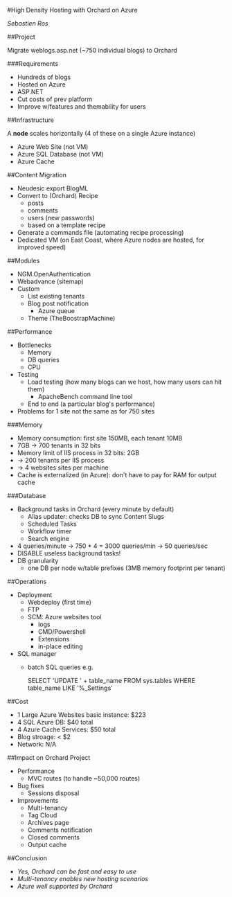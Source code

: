 #High Density Hosting with Orchard on Azure

*Sebastien Ros*

##Project

Migrate weblogs.asp.net (~750 individual blogs) to Orchard

###Requirements

  - Hundreds of blogs
  - Hosted on Azure
  - ASP.NET
  - Cut costs of prev platform
  - Improve w/features and themability for users
  
##Infrastructure

A **node** scales horizontally (4 of these on a single Azure instance)

  - Azure Web Site (not VM)
  - Azure SQL Database (not VM)
  - Azure Cache
  
##Content Migration

  - Neudesic export BlogML
  - Convert to (Orchard) Recipe
    - posts
	- comments
	- users (new passwords)
	- based on a template recipe
  - Generate a commands file (automating recipe processing)
  - Dedicated VM (on East Coast, where Azure nodes are hosted, for improved speed)

##Modules

  - NGM.OpenAuthentication
  - Webadvance (sitemap)
  - Custom
	- List existing tenants
	- Blog post notification
	  - Azure queue
    - Theme (TheBoostrapMachine)

##Performance

  - Bottlenecks
    - Memory
	- DB queries
	- CPU
  - Testing
    - Load testing (how many blogs can we host, how many users can hit them)
		- ApacheBench command line tool
	- End to end (a particular blog's performance)
  - Problems for 1 site not the same as for 750 sites
  
###Memory

  - Memory consumption: first site 150MB, each tenant 10MB
  - 7GB -> 700 tenants in 32 bits
  - Memory limit of IIS process in 32 bits: 2GB
  - -> 200 tenants per IIS process
  - -> 4 websites sites per machine
  - Cache is externalized (in Azure): don't have to pay for RAM for output cache
  
###Database
  
  - Background tasks in Orchard (every minute by default)
    - Alias updater: checks DB to sync Content Slugs
	- Scheduled Tasks
	- Workflow timer
	- Search engine
  - 4 queries/minute -> 750 * 4 = 3000 queries/min -> 50 queries/sec
  - DISABLE useless background tasks!
  - DB granularity
    - one DB per node w/table prefixes (3MB memory footprint per tenant)

##Operations

  - Deployment
    - Webdeploy (first time)
	- FTP
	- SCM: Azure websites tool
	  - logs
	  - CMD/Powershell
	  - Extensions
	  - in-place editing
  - SQL manager
	- batch SQL queries e.g.
	
	    SELECT 'UPDATE ' + table_name FROM sys.tables WHERE table_name LIKE '%_Settings'
  
##Cost

  - 1 Large Azure Websites basic instance: $223
  - 4 SQL Azure DB: $40 total
  - 4 Azure Cache Services: $50 total
  - Blog stroage: < $2
  - Network: N/A
  
##Impact on Orchard Project

  - Performance
    - MVC routes (to handle ~50,000 routes)
  - Bug fixes
	- Sessions disposal
  - Improvements
    - Multi-tenancy
	- Tag Cloud
	- Archives page
	- Comments notification
	- Closed comments
	- Output cache

##Conclusion	
	
  - *Yes, Orchard can be fast and easy to use*
  - *Multi-tenancy enables new hosting scenarios*
  - *Azure well supported by Orchard*

